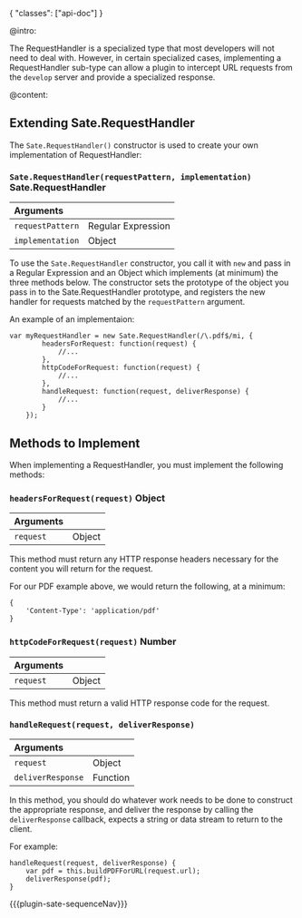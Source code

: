 {
    "classes": ["api-doc"]
}

@intro:

The RequestHandler is a specialized type that most developers will not need to deal with. However, in certain specialized cases, implementing a RequestHandler sub-type can allow a plugin to intercept URL requests from the `develop` server and provide a specialized response.

@content:


## Extending Sate.RequestHandler

The `Sate.RequestHandler()` constructor is used to create your own implementation of RequestHandler:

### <a name="constructor"></a>`Sate.RequestHandler(requestPattern, implementation)` <span class="arrow r"></span> <span class="type sate">Sate.RequestHandler</span>

| Arguments | |
|:-|-|
|`requestPattern`| <span class="type regex">Regular Expression</span>|
|`implementation`| <span class="type object">Object</span>|

To use the `Sate.RequestHandler` constructor, you call it with `new` and pass in a Regular Expression and an Object which implements (at minimum) the three methods below. The constructor sets the prototype of the object you pass in to the Sate.RequestHandler prototype, and registers the new handler for requests matched by the `requestPattern` argument.

An example of an implementaion:

    var myRequestHandler = new Sate.RequestHandler(/\.pdf$/mi, {
            headersForRequest: function(request) {
                //... 
            },
            httpCodeForRequest: function(request) {
                //... 
            },
            handleRequest: function(request, deliverResponse) {
                //... 
            }                
        });


## Methods to Implement

When implementing a RequestHandler, you must implement the following methods:

### <a name="headersForRequest"></a>`headersForRequest(request)` <span class="arrow r"></span> <span class="type object">Object</span>

| Arguments | |
|:-|-|
|`request`| <span class="type object">Object</span>|

This method must return any HTTP response headers necessary for the content you will return for the request. 

For our PDF example above, we would return the following, at a minimum:

    {
        'Content-Type': 'application/pdf'
    }

### <a name="httpCodeForRequest"></a>`httpCodeForRequest(request)` <span class="arrow r"></span> <span class="type number">Number</span>

| Arguments | |
|:-|-|
|`request`| <span class="type object">Object</span>|

This method must return a valid HTTP response code for the request.

### <a name="handleRequest"></a>`handleRequest(request, deliverResponse)`

| Arguments | |
|:-|-|
|`request`| <span class="type object">Object</span>|
|`deliverResponse`| <span class="type function">Function</span>|

In this method, you should do whatever work needs to be done to construct the appropriate response, and deliver the response by calling the `deliverResponse` callback, expects a string or data stream to return to the client.

For example:

    handleRequest(request, deliverResponse) {
        var pdf = this.buildPDFForURL(request.url);
        deliverResponse(pdf);
    }


{{{plugin-sate-sequenceNav}}}

